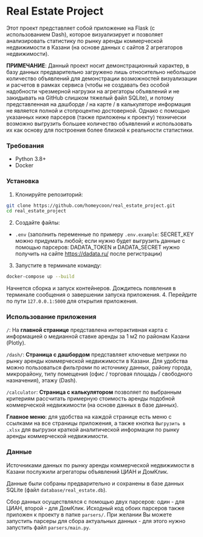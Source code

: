 # Real Estate Project

Этот проект представляет собой приложение на Flask (с использованием Dash), 
которое визуализирует и позволяет анализировать статистику по рынку аренды коммерческой 
недвижимости в Казани (на основе данных с сайтов 2 агрегаторов недвижимости).

**ПРИМЕЧАНИЕ**: Данный проект носит демонстрационный характер, в базу данных предварительно загружено лишь относительно небольшое количество объявлений для демонстрации возможностей визуализации и расчетов в рамках сервиса (чтобы не создавать без особой надобности чрезмерной нагрузки на агрегаторы объявлений и не закидывать на GitHub слишком тяжелый файл SQLite), и потому представленная на дашборде / на карте / в калькуляторе информация не является полной и стопроцентно достоверной. Однако с помощью указанных ниже парсеров (также приложены к проекту) технически возможно выгрузить большее количество объявлений и использовать их как основу для построения более близкой к реальности статистики.

### Требования
- Python 3.8+
- Docker

### Установка
1. Клонируйте репозиторий:
```bash
git clone https://github.com/homeycoon/real_estate_project.git
cd real_estate_project
```
2. Создайте файлы:
- `.env` (заполнить переменные по примеру `.env.example`: SECRET_KEY можно придумать любой; если нужно будет выгрузить данные с помощью парсеров: DADATA_TOKEN и DADATA_SECRET нужно получить на сайте https://dadata.ru/ после регистрации)
3. Запустите в терминале команду:
```bash
docker-compose up --build
```
Начнется сборка и запуск контейнеров. Дождитесь появления в
терминале сообщения о завершении запуска приложения.
4. Перейдите по пути `127.0.0.1:5000` для открытия приложения.

### Использование приложения
`/`: На **главной странице** представлена интерактивная карта с информацией о медианной ставке аренды за 1 м2 по районам Казани (Plotly).

`/dash/`: **Страница с дашбордом** представляет ключевые метрики по рынку аренды коммерческой недвижимости в Казани. Для удобства можно пользоваться _фильтрами_ по источнику данных, району города, микрорайону, типу помещения (офис / торговая площадь / свободного назначения), этажу (Dash).

`/calculator`: **Страница с калькулятором** позволяет по выбранным критериям рассчитать примерную стоимость аренды подобной коммерческой недвижимости (на основе данных в базе данных).

**Главное меню**: для удобства на каждой странице есть меню с ссылками на все страницы приложения, а также кнопка `Выгрузить в .xlsx` для выгрузки краткой аналитической информации по рынку аренды коммерческой недвижимости.

### Данные
Источниками данных по рынку аренды коммерческой недвижимости в Казани послужили агрегаторы объявлений ЦИАН и ДомКлик.

Данные были собраны предварительно и сохранены в базе данных SQLite (файл `database/real_estate.db`).

Сбор данных осуществлялся с помощью двух парсеров: один - для ЦИАН, второй - для ДомКлик. Исходный код обоих парсеров также приложен к проекту в папке `parsers/`. При желании Вы можете запустить парсеры для сбора актуальных данных - для этого нужно запустить файл `parsers/main.py`.
